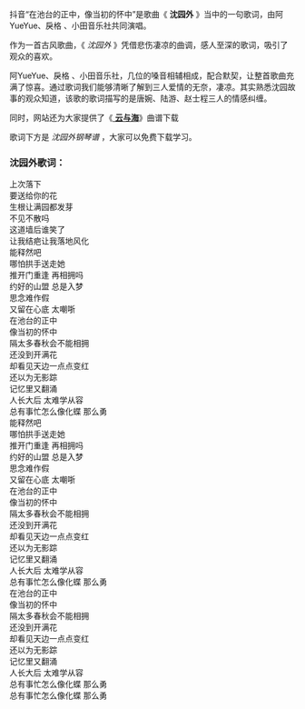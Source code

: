 

抖音“在池台的正中，像当初的怀中”是歌曲《 **沈园外** 》当中的一句歌词，由阿YueYue、戾格 、小田音乐社共同演唱。

作为一首古风歌曲，《 _沈园外_ 》凭借悲伤凄凉的曲调，感人至深的歌词，吸引了观众的喜欢。

阿YueYue、戾格
、小田音乐社，几位的嗓音相辅相成，配合默契，让整首歌曲充满了惊喜。通过歌词我们能够清晰了解到三人爱情的无奈，凄凉。其实熟悉沈园故事的观众知道，该歌的歌词描写的是唐婉、陆游、赵士程三人的情感纠缠。

同时，网站还为大家提供了《[ **云与海**](Music-12361-云与海-如果世间万物能跨越能相爱也能成全云与海-抖音热歌.html
"云与海")》曲谱下载

歌词下方是 _沈园外钢琴谱_ ，大家可以免费下载学习。

### 沈园外歌词：

上次落下  
要送给你的花  
生根让满园都发芽  
不见不散吗  
这道墙后谁笑了  
让我结疤让我落地风化  
能释然吧  
哪怕拱手送走她  
推开门重逢 再相拥吗  
约好的山盟 总是入梦  
思念难作假  
又留在心底 太嘲哳  
在池台的正中  
像当初的怀中  
隔太多春秋会不能相拥  
还没到开满花  
却看见天边一点点变红  
还以为无影踪  
记忆里又翻涌  
人长大后 太难学从容  
总有事忙怎么像化蝶 那么勇  
能释然吧  
哪怕拱手送走她  
推开门重逢 再相拥吗  
约好的山盟 总是入梦  
思念难作假  
又留在心底 太嘲哳  
在池台的正中  
像当初的怀中  
隔太多春秋会不能相拥  
还没到开满花  
却看见天边一点点变红  
还以为无影踪  
记忆里又翻涌  
人长大后 太难学从容  
总有事忙怎么像化蝶 那么勇  
在池台的正中  
像当初的怀中  
隔太多春秋会不能相拥  
还没到开满花  
却看见天边一点点变红  
还以为无影踪  
记忆里又翻涌  
人长大后 太难学从容  
总有事忙怎么像化蝶 那么勇  
总有事忙怎么像化蝶 那么勇

